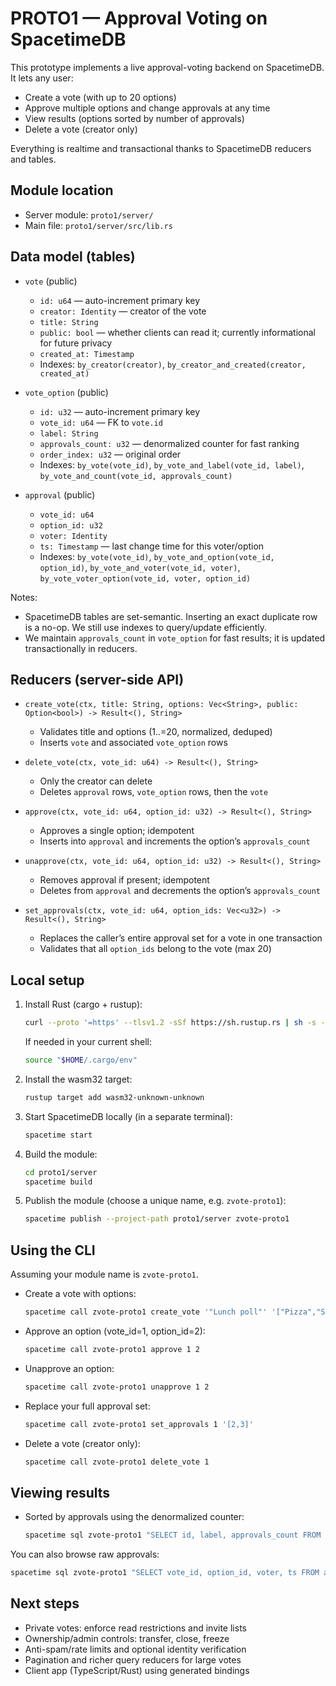 # PROTO1 — Approval Voting on SpacetimeDB

This prototype implements a live approval-voting backend on SpacetimeDB. It lets any user:

- Create a vote (with up to 20 options)
- Approve multiple options and change approvals at any time
- View results (options sorted by number of approvals)
- Delete a vote (creator only)

Everything is realtime and transactional thanks to SpacetimeDB reducers and tables.

## Module location

- Server module: `proto1/server/`
- Main file: `proto1/server/src/lib.rs`

## Data model (tables)

- `vote` (public)
  - `id: u64` — auto-increment primary key
  - `creator: Identity` — creator of the vote
  - `title: String`
  - `public: bool` — whether clients can read it; currently informational for future privacy
  - `created_at: Timestamp`
  - Indexes: `by_creator(creator)`, `by_creator_and_created(creator, created_at)`

- `vote_option` (public)
  - `id: u32` — auto-increment primary key
  - `vote_id: u64` — FK to `vote.id`
  - `label: String`
  - `approvals_count: u32` — denormalized counter for fast ranking
  - `order_index: u32` — original order
  - Indexes: `by_vote(vote_id)`, `by_vote_and_label(vote_id, label)`, `by_vote_and_count(vote_id, approvals_count)`

- `approval` (public)
  - `vote_id: u64`
  - `option_id: u32`
  - `voter: Identity`
  - `ts: Timestamp` — last change time for this voter/option
  - Indexes: `by_vote(vote_id)`, `by_vote_and_option(vote_id, option_id)`, `by_vote_and_voter(vote_id, voter)`, `by_vote_voter_option(vote_id, voter, option_id)`

Notes:

- SpacetimeDB tables are set-semantic. Inserting an exact duplicate row is a no-op. We still use indexes to query/update efficiently.
- We maintain `approvals_count` in `vote_option` for fast results; it is updated transactionally in reducers.

## Reducers (server-side API)

- `create_vote(ctx, title: String, options: Vec<String>, public: Option<bool>) -> Result<(), String>`
  - Validates title and options (1..=20, normalized, deduped)
  - Inserts `vote` and associated `vote_option` rows

- `delete_vote(ctx, vote_id: u64) -> Result<(), String>`
  - Only the creator can delete
  - Deletes `approval` rows, `vote_option` rows, then the `vote`

- `approve(ctx, vote_id: u64, option_id: u32) -> Result<(), String>`
  - Approves a single option; idempotent
  - Inserts into `approval` and increments the option’s `approvals_count`

- `unapprove(ctx, vote_id: u64, option_id: u32) -> Result<(), String>`
  - Removes approval if present; idempotent
  - Deletes from `approval` and decrements the option’s `approvals_count`

- `set_approvals(ctx, vote_id: u64, option_ids: Vec<u32>) -> Result<(), String>`
  - Replaces the caller’s entire approval set for a vote in one transaction
  - Validates that all `option_ids` belong to the vote (max 20)

## Local setup

1) Install Rust (cargo + rustup):

   ```sh
   curl --proto '=https' --tlsv1.2 -sSf https://sh.rustup.rs | sh -s -- -y
   ```

   If needed in your current shell:

   ```sh
   source "$HOME/.cargo/env"
   ```

2) Install the wasm32 target:

   ```sh
   rustup target add wasm32-unknown-unknown
   ```

3) Start SpacetimeDB locally (in a separate terminal):

   ```sh
   spacetime start
   ```

4) Build the module:

   ```sh
   cd proto1/server
   spacetime build
   ```

5) Publish the module (choose a unique name, e.g. `zvote-proto1`):

   ```sh
   spacetime publish --project-path proto1/server zvote-proto1
   ```

## Using the CLI

Assuming your module name is `zvote-proto1`.

- Create a vote with options:

  ```sh
  spacetime call zvote-proto1 create_vote '"Lunch poll"' '["Pizza","Sushi","Salad"]' true
  ```

- Approve an option (vote_id=1, option_id=2):

  ```sh
  spacetime call zvote-proto1 approve 1 2
  ```

- Unapprove an option:

  ```sh
  spacetime call zvote-proto1 unapprove 1 2
  ```

- Replace your full approval set:

  ```sh
  spacetime call zvote-proto1 set_approvals 1 '[2,3]'
  ```

- Delete a vote (creator only):

  ```sh
  spacetime call zvote-proto1 delete_vote 1
  ```

## Viewing results

- Sorted by approvals using the denormalized counter:

  ```sh
  spacetime sql zvote-proto1 "SELECT id, label, approvals_count FROM vote_option WHERE vote_id = 1 ORDER BY approvals_count DESC, order_index ASC"
  ```

You can also browse raw approvals:

```sh
spacetime sql zvote-proto1 "SELECT vote_id, option_id, voter, ts FROM approval WHERE vote_id = 1"
```

## Next steps

- Private votes: enforce read restrictions and invite lists
- Ownership/admin controls: transfer, close, freeze
- Anti-spam/rate limits and optional identity verification
- Pagination and richer query reducers for large votes
- Client app (TypeScript/Rust) using generated bindings

